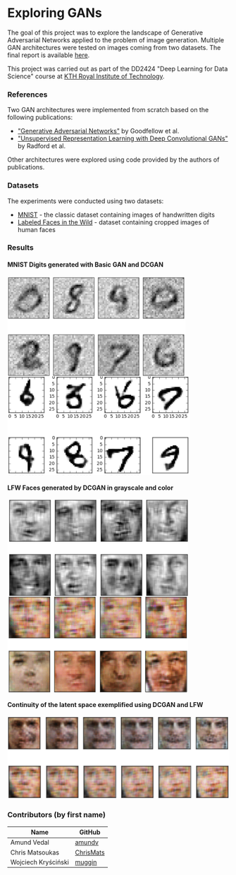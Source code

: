 # Exploring GANs
The goal of this project was to explore the landscape of Generative Adversarial Networks applied to the problem of image generation. Multiple GAN architectures were tested on images coming from two datasets. The final report is available [here](/misc/final-report.pdf).

This project was carried out as part of the DD2424 "Deep Learning for Data Science" course at [KTH Royal Institute of Technology](http://kth.se).

### References
Two GAN architectures were implemented from scratch based on the following publications:
- ["Generative Adversarial Networks"](https://arxiv.org/abs/1406.2661) by Goodfellow et al.
- ["Unsupervised Representation Learning with Deep Convolutional GANs"](https://arxiv.org/abs/1511.06434) by Radford et al.

Other architectures were explored using code provided by the authors of publications.

### Datasets
The experiments were conducted using two datasets:
- [MNIST](http://yann.lecun.com/exdb/mnist/) - the classic dataset containing images of handwritten digits
- [Labeled Faces in the Wild](http://vis-www.cs.umass.edu/lfw/) - dataset containing cropped images of human faces

### Results
#### MNIST Digits generated with Basic GAN and DCGAN
<div>
<img align="center" src="/misc/ss1.png" width=405>
<img align="center" src="/misc/ss2.png" width=415>
</div>

#### LFW Faces generated by DCGAN in grayscale and color
<div>
<img align="center" src="/misc/ss3.png" width=410>
<img align="center" src="/misc/ss4.png" width=410>
</div>

#### Continuity of the latent space exemplified using DCGAN and LFW
<p align="center">
<img src="/misc/ss5.png" width=610>
</p>

### Contributors (by first name)
Name | GitHub
------------ | -------------
Amund Vedal | [amundv](https://github.com/amundv)
Chris Matsoukas | [ChrisMats](https://github.com/ChrisMats)
Wojciech Kryściński | [muggin](https://github.com/muggin/)
